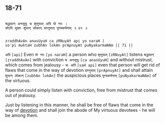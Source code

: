 ## 18-71


```shloka-sa

श्रद्धावान् अनसूयुः च शृणुयात् अपि यो नरः ।
सोऽपि मुक्तः शुभान् लोकान् प्राप्नुयात् पुण्यकर्मणाम् ॥ ७१ ॥

```
```shloka-sa-hk

zraddhAvAn anasUyuH ca zRNuyAt api yo naraH |
so'pi muktaH zubhAn lokAn prApnuyAt puNyakarmaNAm || 71 ||

```
`अपि` `[api]` Even `यो नरः` `[yo naraH]` a person who `शृणुयात्` `[zRNuyAt]` listens `श्रद्धावान्` `[zraddhAvAn]` with conviction `च अनसूयुः` `[ca anasUyuH]` and without mistrust, which comes from jealousy - `सः अपि` `[saH api]` even that person will get rid of flaws that come in the way of devotion `प्राप्नुयात्` `[prApnuyAt]` and shall attain `शुभान् लोकान्` `[zubhAn lokAn]` the auspicious places `पुण्यकर्मणाम्` `[puNyakarmaNAm]` of the virtuous.



A person could simply listen with conviction, free from mistrust that comes out of jealousy. 

Just by listening in this manner, he shall be free of flaws that come in the way of 
[devotion](bhakti_a_defn)
 and shall join the abode of My virtuous devotees - he will be among them. 


